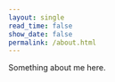 ```yaml
---
layout: single
read_time: false
show_date: false
permalink: /about.html
---
```


Something about me here. 

